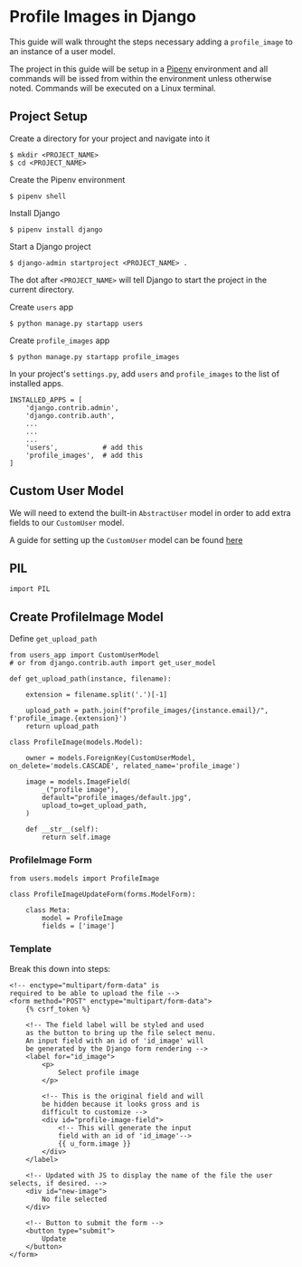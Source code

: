 # Profile Images in Django

This guide will walk throught the steps necessary adding a `profile_image` to an instance of a user model. 

The project in this guide will be setup in a [Pipenv](https://pipenv-fork.readthedocs.io/en/latest/) environment and all commands will be issed from within the environment unless otherwise noted. Commands will be executed on a Linux terminal.

## Project Setup

Create a directory for your project and navigate into it

    $ mkdir <PROJECT_NAME>
    $ cd <PROJECT_NAME>

Create the Pipenv environment

    $ pipenv shell

Install Django

    $ pipenv install django

Start a Django project

    $ django-admin startproject <PROJECT_NAME> .

The dot after `<PROJECT_NAME>` will tell Django to start the project in the current directory.

Create `users` app

    $ python manage.py startapp users

Create `profile_images` app

    $ python manage.py startapp profile_images

In your project's `settings.py`, add `users` and `profile_images` to the list of installed apps.

    INSTALLED_APPS = [
        'django.contrib.admin',
        'django.contrib.auth',
        ...
        ...
        ...
        'users',           # add this
        'profile_images',  # add this
    ]

## Custom User Model

We will need to extend the built-in `AbstractUser` model in order to add extra fields to our `CustomUser` model. 

A guide for setting up the `CustomUser` model can be found [here](https://github.com/dirtTastesGood/simplified_guides/blob/master/custom_user_model.md)

## PIL

    import PIL


## Create ProfileImage Model
Define `get_upload_path`
    
    from users_app import CustomUserModel
    # or from django.contrib.auth import get_user_model

    def get_upload_path(instance, filename):

        extension = filename.split('.')[-1]

        upload_path = path.join(f"profile_images/{instance.email}/", f'profile_image.{extension}')
        return upload_path

    class ProfileImage(models.Model):

        owner = models.ForeignKey(CustomUserModel, on_delete='models.CASCADE', related_name='profile_image')

        image = models.ImageField(
            _("profile image"),
            default="profile_images/default.jpg",
            upload_to=get_upload_path,
        )

        def __str__(self):
            return self.image

### ProfileImage Form

    from users.models import ProfileImage

    class ProfileImageUpdateForm(forms.ModelForm):

        class Meta:
            model = ProfileImage
            fields = ['image']

### Template

Break this down into steps:

    <!-- enctype="multipart/form-data" is
    required to be able to upload the file -->
    <form method="POST" enctype="multipart/form-data"> 
        {% csrf_token %}

        <!-- The field label will be styled and used
        as the button to bring up the file select menu.
        An input field with an id of 'id_image' will
        be generated by the Django form rendering -->
        <label for="id_image">
            <p>
                Select profile image
            </p> 

            <!-- This is the original field and will
            be hidden because it looks gross and is
            difficult to customize -->
            <div id="profile-image-field">
                <!-- This will generate the input
                field with an id of 'id_image'-->
                {{ u_form.image }}
            </div>
        </label>

        <!-- Updated with JS to display the name of the file the user selects, if desired. -->
        <div id="new-image">
            No file selected
        </div>

        <!-- Button to submit the form -->
        <button type="submit">
            Update
        </button>
    </form>

